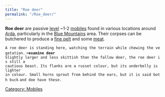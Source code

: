 ```yaml
---
title: "Roe deer"
permalink: "/Roe_deer/"
---
```


**Roe deer** are passive [level](level "wikilink") ~1-2
[mobiles](mobile "wikilink") found in various locations around
[Arda](Arda "wikilink"), particularly in the [Blue
Mountains](Blue_Mountains "wikilink") area. Their corpses can be
butchered to produce a [fine pelt](fine_pelt "wikilink") and some
[meat](meat "wikilink").

`A roe deer is standing here, watching the terrain while chewing the vegetation.`
`>`**`examine deer`**
`Slightly larger and less skittish than the fallow deer, the roe deer is still a`
`cautious beast. Its flanks are a russet colour, but its underbelly is lighter`
`in colour. Small horns sprout from behind the ears, but it is said both buck`
`and doe have these.`

[Category: Mobiles](Category:_Mobiles "wikilink")